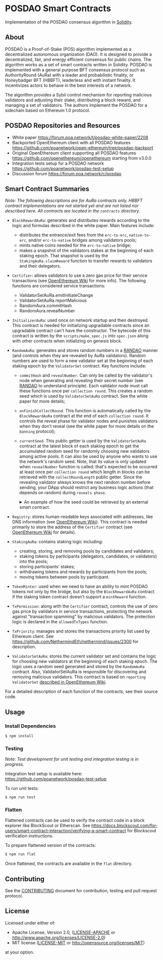 # POSDAO Smart Contracts

Implementation of the POSDAO consensus algorithm in [Solidity](https://solidity.readthedocs.io).

## About

POSDAO is a Proof-of-Stake (POS) algorithm implemented as a decentralized autonomous organization (DAO). It is designed to provide a decentralized, fair, and energy efficient consensus for public chains. The algorithm works as a set of smart contracts written in Solidity. POSDAO is implemented with a general purpose BFT consensus protocol such as AuthorityRound (AuRa) with a leader and probabilistic finality, or Honeybadger BFT (HBBFT), leaderless and with instant finality. It incentivizes actors to behave in the best interests of a network.

The algorithm provides a Sybil control mechanism for reporting malicious validators and adjusting their stake, distributing a block reward, and managing a set of validators. The authors implement the POSDAO for a sidechain based on Ethereum 1.0 protocol.

## POSDAO Repositories and Resources

- White paper https://forum.poa.network/t/posdao-white-paper/2208
- Backported OpenEthereum client with all POSDAO features https://github.com/poanetwork/open-ethereum/tree/posdao-backport
- Original OpenEthereum client supporting all POSDAO features https://github.com/openethereum/openethereum starting from v3.0.0
- Integration tests setup for a POSDAO network https://github.com/poanetwork/posdao-test-setup
- Discussion forum https://forum.poa.network/c/posdao

## Smart Contract Summaries

_Note: The following descriptions are for AuRa contracts only. HBBFT contract implementations are not started yet and are not listed nor described here. All contracts are located in the `contracts` directory._

- `BlockRewardAuRa`: generates and distributes rewards according to the logic and formulas described in the white paper. Main features include:
  - distributes the entrance/exit fees from the `erc-to-erc`, `native-to-erc`, and/or `erc-to-native` bridges among validators pools;
  - mints native coins needed for the `erc-to-native` bridge;
  - makes a snapshot of the validators stakes at the beginning of each staking epoch. That snapshot is used by the `StakingAuRa.claimReward` function to transfer rewards to validators and their delegators.

- `Certifier`: allows validators to use a zero gas price for their service transactions (see [OpenEthereum Wiki](https://openethereum.github.io/wiki/Permissioning.html#gas-price) for more info). The following functions are considered service transactions:
  - ValidatorSetAuRa.emitInitiateChange
  - ValidatorSetAuRa.reportMalicious
  - RandomAura.commitHash
  - RandomAura.revealNumber

- `InitializerAuRa`: used once on network startup and then destroyed. This contract is needed for initializing upgradable contracts since an upgradable contract can't have the constructor. The bytecode of this contract is written by the `scripts/make_spec.js` into `spec.json` along with other contracts when initializing on genesis block.

- `RandomAuRa`: generates and stores random numbers in a [RANDAO](https://github.com/randao/randao) manner (and controls when they are revealed by AuRa validators). Random numbers are used to form a new validator set at the beginning of each staking epoch by the `ValidatorSet` contract. Key functions include:
  - `commitHash` and `revealNumber`. Can only be called by the validator's node when generating and revealing their secret number (see [RANDAO](https://github.com/randao/randao) to understand principle). Each validator node must call these functions once per `collection round`. This creates a random seed which is used by `ValidatorSetAuRa` contract. See the white paper for more details;
  - `onFinishCollectRound`. This function is automatically called by the `BlockRewardAuRa` contract at the end of each `collection round`. It controls the reveal phase for validator nodes and punishes validators when they don’t reveal (see the white paper for more details on the `banning` protocol);
  - `currentSeed`. This public getter is used by the `ValidatorSetAuRa` contract at the latest block of each staking epoch to get the accumulated random seed for randomly choosing new validators among active pools. It can also be used by anyone who wants to use the network's random seed. Note, that its value is only updated when `revealNumber` function is called: that's expected to be occurred at least once per `collection round` which length in blocks can be retrieved with the `collectRoundLength` public getter. Since the revealing validator always knows the next random number before sending, your DApp should restrict any business logic actions (that depends on random) during `reveals phase`.

    <details>
    <summary>An example of how the seed could be retrieved by an external smart contract.</summary>

    ```solidity
    pragma solidity 0.5.11;


    interface IPOSDAORandom {
        function collectRoundLength() external view returns(uint256);
        function currentSeed() external view returns(uint256);
    }

    contract Example {
        IPOSDAORandom private _posdaoRandomContract; // address of RandomAuRa contract
        uint256 private _seed;
        uint256 private _seedLastBlock;
        uint256 private _updateInterval;

        constructor(IPOSDAORandom _randomContract) public {
            require(_randomContract != IPOSDAORandom(0));
            _posdaoRandomContract = _randomContract;
            _seed = _randomContract.currentSeed();
            _seedLastBlock = block.number;
            _updateInterval = _randomContract.collectRoundLength();
            require(_updateInterval != 0);
        }

        function useSeed() public {
            if (_wasSeedUpdated()) {
                // using updated _seed ...
            } else {
                // using _seed ...
            }
        }

        function _wasSeedUpdated() private returns(bool) {
            if (block.number - _seedLastBlock <= _updateInterval) {
                return false;
            }

            _updateInterval = _posdaoRandomContract.collectRoundLength();

            uint256 remoteSeed = _posdaoRandomContract.currentSeed();
            if (remoteSeed != _seed) {
                _seed = remoteSeed;
                _seedLastBlock = block.number;
                return true;
            }
            return false;
        }
    }
    ```
    </details>

- `Registry`: stores human-readable keys associated with addresses, like DNS information (see [OpenEthereum Wiki](https://openethereum.github.io/wiki/Parity-name-registry.html)). This contract is needed primarily to store the address of the `Certifier` contract (see [OpenEthereum Wiki](https://openethereum.github.io/wiki/Permissioning.html#gas-price) for details).

- `StakingAuRa`: contains staking logic including:
  - creating, storing, and removing pools by candidates and validators;
  - staking tokens by participants (delegators, candidates, or validators) into the pools;
  - storing participants’ stakes;
  - withdrawing tokens and rewards by participants from the pools;
  - moving tokens between pools by participant.

- `TokenMinter`: used when we need to have an ability to mint POSDAO tokens not only by the bridge, but also by the `BlockRewardAuRa` contract if the staking token contract doesn't support a `mintReward` function.

- `TxPermission`: along with the `Certifier` contract, controls the use of zero gas price by validators in service transactions, protecting the network against "transaction spamming" by malicious validators. The protection logic is declared in the `allowedTxTypes` function.

- `TxPriority`: manages and stores the transactions priority list used by Ethereum client. See https://github.com/NethermindEth/nethermind/issues/2300 for description.

- `ValidatorSetAuRa`: stores the current validator set and contains the logic for choosing new validators at the beginning of each staking epoch. The logic uses a random seed generated and stored by the `RandomAuRa` contract. Also, ValidatorSetAuRa is responsible for discovering and removing malicious validators. This contract is based on `reporting ValidatorSet` [described in OpenEthereum Wiki](https://openethereum.github.io/wiki/Validator-Set.html#reporting-contract).

For a detailed description of each function of the contracts, see their source code.

## Usage

### Install Dependencies

```bash
$ npm install
```

### Testing

_Note: Test development for unit testing and integration testing is in progress._

Integration test setup is available here: https://github.com/poanetwork/posdao-test-setup

To run unit tests:

```bash
$ npm run test 
```

### Flatten

Flattened contracts can be used to verify the contract code in a block explorer like BlockScout or Etherscan. See https://docs.blockscout.com/for-users/smart-contract-interaction/verifying-a-smart-contract for Blockscout verification instructions.

To prepare flattened version of the contracts:

```bash
$ npm run flat
```

Once flattened, the contracts are available in the `flat` directory.

## Contributing

See the [CONTRIBUTING](CONTRIBUTING.md) document for contribution, testing and pull request protocol.

## License

Licensed under either of:

-   Apache License, Version 2.0, ([LICENSE-APACHE](LICENSE-APACHE) or <http://www.apache.org/licenses/LICENSE-2.0>)
-   MIT license ([LICENSE-MIT](LICENSE-MIT) or <http://opensource.org/licenses/MIT>)

at your option.
